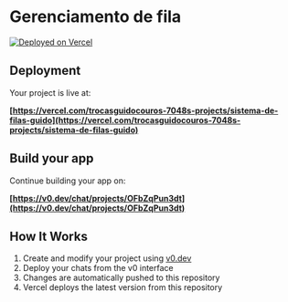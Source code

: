 # Gerenciamento de fila

[![Deployed on Vercel](https://img.shields.io/badge/Deployed%20on-Vercel-black?style=for-the-badge&logo=vercel)](https://vercel.com/trocasguidocouros-7048s-projects/sistema-de-filas-guido)

## Deployment

Your project is live at:

**[https://vercel.com/trocasguidocouros-7048s-projects/sistema-de-filas-guido](https://vercel.com/trocasguidocouros-7048s-projects/sistema-de-filas-guido)**

## Build your app

Continue building your app on:

**[https://v0.dev/chat/projects/OFbZqPun3dt](https://v0.dev/chat/projects/OFbZqPun3dt)**

## How It Works

1. Create and modify your project using [v0.dev](https://v0.dev)
2. Deploy your chats from the v0 interface
3. Changes are automatically pushed to this repository
4. Vercel deploys the latest version from this repository
